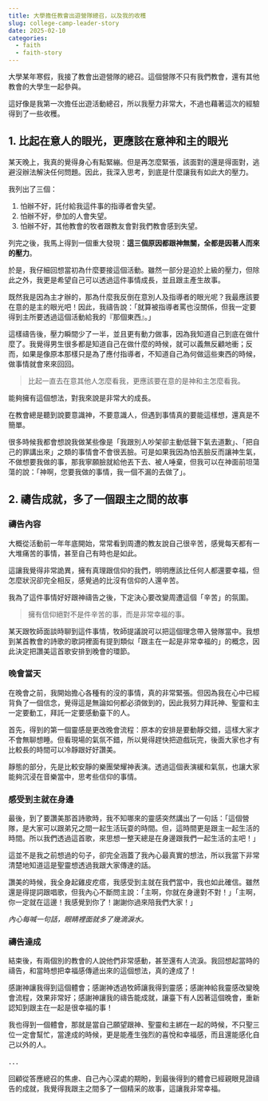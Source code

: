 ```yaml
---
title: 大學擔任教會出遊營隊總召，以及我的收穫
slug: college-camp-leader-story
date: 2025-02-10
categories:
  - faith
  - faith-story
---
```


大學某年寒假，我接了教會出遊營隊的總召。這個營隊不只有我們教會，還有其他教會的大學生一起參與。

這好像是我第一次擔任出遊活動總召，所以我壓力非常大，不過也藉著這次的經驗得到了一些收穫。

## 1. 比起在意人的眼光，更應該在意神和主的眼光

某天晚上，我真的覺得身心有點緊繃。但是再怎麼緊張，該面對的還是得面對，逃避沒辦法解決任何問題。因此，我深入思考，到底是什麼讓我有如此大的壓力。

我列出了三個：

1. 怕辦不好，託付給我這件事的指導者會失望。
2. 怕辦不好，參加的人會失望。
3. 怕辦不好，其他教會的牧者跟教友會對我們教會感到失望。

列完之後，我馬上得到一個重大發現：**這三個原因都跟神無關，全都是因著人而來的壓力**。

於是，我仔細回想當初為什麼要接這個活動。雖然一部分是迫於上級的壓力，但除此之外，我更是希望自己可以透過這件事情成長，並且跟主產生故事。

既然我是因為主才辦的，那為什麼我反倒在意別人及指導者的眼光呢？我最應該要在意的是主的眼光吧！因此，我禱告說：「就算被指導者罵也沒關係，但我一定要得到主所要透過這個活動給我的『那個東西』。」

這樣禱告後，壓力瞬間少了一半，並且更有動力做事，因為我知道自己到底在做什麼了。我覺得男生很多都是知道自己在做什麼的時候，就可以義無反顧地衝；反而，如果是像原本那樣只是為了應付指導者，不知道自己為何做這些東西的時候，做事情就會來來回回。

> 比起一直去在意其他人怎麼看我，更應該要在意的是神和主怎麼看我。

能夠擁有這個想法，對我來說是非常大的成長。

在教會總是聽到說要意識神，不要意識人，但遇到事情真的要能這樣想，還真是不簡單。

很多時候我都會想說我做某些像是「我跟別人吵架卻主動低聲下氣去道歉」、「把自己的罪講出來」之類的事情會不會很丟臉。可是如果我因為怕丟臉反而讓神生氣，不做想要我做的事，那我寧願臉就給他丟下去、被人唾棄，但我可以在神面前坦蕩蕩的說：「神啊，您要我做的事情，我一個不漏的去做了」。

## 2. 禱告成就，多了一個跟主之間的故事

### 禱告內容

大概從活動前一年年底開始，常常看到周遭的教友說自己很辛苦，感覺每天都有一大堆痛苦的事情，甚至自己有時也是如此。

這讓我覺得非常詭異，擁有真理跟信仰的我們，明明應該比任何人都還要幸福，但怎麼狀況卻完全相反，感覺過的比沒有信仰的人還辛苦。

我為了這件事情好好跟神禱告之後，下定決心要改變周遭這個「辛苦」的氛圍。

> 擁有信仰絕對不是件辛苦的事，而是非常幸福的事。

某天跟牧師面談時聊到這件事情，牧師提議說可以把這個理念帶入營隊當中。我想到某首教會的詩歌的歌詞裡面有提到類似「跟主在一起是非常幸福的」的概念，因此決定把讚美這首歌安排到晚會的環節。

### 晚會當天

在晚會之前，我開始擔心各種有的沒的事情，真的非常緊張。但因為我在心中已經背負了一個信念，覺得這是無論如何都必須做到的，因此我努力拜託神、聖靈和主一定要動工，拜託一定要感動臺下的人。

首先，得到的第一個靈感是更改晚會流程：原本的安排是要動靜交錯，這樣大家才不會無聊想睡。但看現場的氣氛不錯，所以覺得趕快把遊戲玩完，後面大家也才有比較長的時間可以冷靜跟好好讚美。

靜態的部分，先是比較安靜的樂團榮耀神表演。透過這個表演緩和氣氛，也讓大家能夠沉浸在音樂當中，思考些信仰的事情。

### 感受到主就在身邊

最後，到了要讚美那首詩歌時，我不知哪來的靈感突然講出了一句話：「這個營隊，是大家可以跟弟兄之間一起生活玩耍的時間。但，這時間更是跟主一起生活的時間。所以我們透過這首歌，來思想一整天總是在身邊跟我們一起生活的主吧！」

這並不是我之前想過的句子，卻完全涵蓋了我內心最真實的想法，所以我當下非常清楚地知道這是聖靈想透過我跟大家傳達的話。

讚美的時候，我全身起雞皮疙瘩，我感受到主就在我們當中，我也如此確信。雖然還是得提詞跟唱歌，但我內心不斷問主說：「主啊，你就在身邊對不對！」「主啊，你一定就在這邊！我感覺到你了！謝謝你過來陪我們大家！」

_內心每喊一句話，眼睛裡面就多了幾滴淚水。_

### 禱告達成

結束後，有兩個別的教會的人說他們非常感動，甚至還有人流淚。我回想起當時的禱告，和當時想把幸福感傳遞出來的這個想法，真的達成了！

感謝神讓我得到這個體會；感謝神透過牧師讓我得到靈感；感謝神給我靈感改變晚會流程，效果非常好；感謝神讓我的禱告能成就，讓臺下有人因著這個晚會，重新認知到跟主在一起是很幸福的事！

我也得到一個體會，那就是當自己願望跟神、聖靈和主綁在一起的時候，不只聖三位一定會幫忙，當達成的時候，更是能產生強烈的喜悅和幸福感，而且還能感化自己以外的人。

．．．

回顧從答應總召的焦慮、自己內心深處的期盼，到最後得到的體會已經親眼見證禱告的成就，我覺得我跟主之間多了一個精采的故事，這讓我非常幸福。
